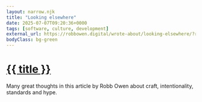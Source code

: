 ```yaml
---
layout: narrow.njk
title: "Looking elsewhere"
date: 2025-07-07T09:20:36+0000
tags: [software, culture, development]
external_url: https://robbowen.digital/wrote-about/looking-elsewhere/?ref=daniel.pizza
bodyClass: bg-green
---
```


<h1><a href="{{ external_url }}">{{ title }}</a></h1>

Many great thoughts in this article by Robb Owen about craft, intentionality, standards and hype.